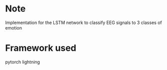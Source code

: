 # Note
Implementation for the LSTM network to classify EEG signals to 3 classes of emotion
# Framework used
pytorch lightning